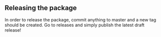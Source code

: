 ## Releasing the package

In order to release the package, commit anything to master and a new tag should be created. Go to releases and simply publish the latest draft release!
